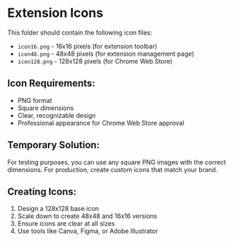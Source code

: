 # Extension Icons

This folder should contain the following icon files:

- `icon16.png` - 16x16 pixels (for extension toolbar)
- `icon48.png` - 48x48 pixels (for extension management page)
- `icon128.png` - 128x128 pixels (for Chrome Web Store)

## Icon Requirements:
- PNG format
- Square dimensions
- Clear, recognizable design
- Professional appearance for Chrome Web Store approval

## Temporary Solution:
For testing purposes, you can use any square PNG images with the correct dimensions. For production, create custom icons that match your brand.

## Creating Icons:
1. Design a 128x128 base icon
2. Scale down to create 48x48 and 16x16 versions
3. Ensure icons are clear at all sizes
4. Use tools like Canva, Figma, or Adobe Illustrator